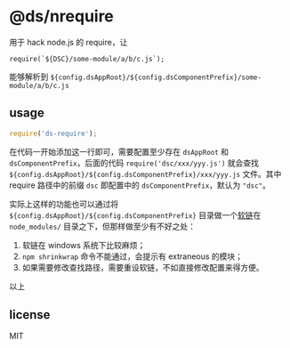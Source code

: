 # @ds/nrequire

用于 hack node.js 的 require，让

```
require(`${DSC}/some-module/a/b/c.js`);
```

能够解析到 `${config.dsAppRoot}/${config.dsComponentPrefix}/some-module/a/b/c.js`

## usage

```js
require('ds-require');
```

在代码一开始添加这一行即可，需要配置至少存在 `dsAppRoot` 和 `dsComponentPrefix`，后面的代码 `require('dsc/xxx/yyy.js')` 就会查找 `${config.dsAppRoot}/${config.dsComponentPrefix}/xxx/yyy.js` 文件。其中 require 路径中的前缀 `dsc` 即配置中的 `dsComponentPrefix`，默认为 `"dsc"`。

实际上这样的功能也可以通过将 `${config.dsAppRoot}/${config.dsComponentPrefix}` 目录做一个[软链](https://en.wikipedia.org/wiki/Symbolic_link)在 `node_modules/` 目录之下，但那样做至少有不好之处：

1. 软链在 windows 系统下比较麻烦；
2. `npm shrinkwrap` 命令不能通过，会提示有 extraneous 的模块；
3. 如果需要修改查找路径，需要重设软链，不如直接修改配置来得方便。

以上

## license
MIT
